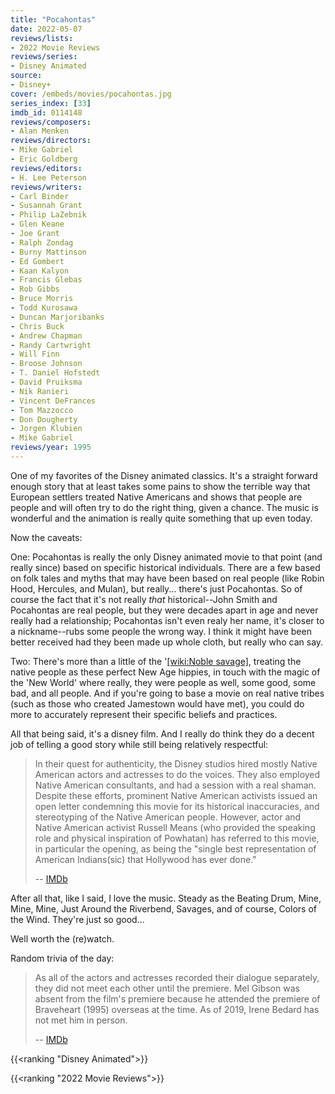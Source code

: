 ```yaml
---
title: "Pocahontas"
date: 2022-05-07
reviews/lists:
- 2022 Movie Reviews
reviews/series:
- Disney Animated
source: 
- Disney+
cover: /embeds/movies/pocahontas.jpg
series_index: [33]
imdb_id: 0114148
reviews/composers:
- Alan Menken
reviews/directors:
- Mike Gabriel
- Eric Goldberg
reviews/editors:
- H. Lee Peterson
reviews/writers:
- Carl Binder
- Susannah Grant
- Philip LaZebnik
- Glen Keane
- Joe Grant
- Ralph Zondag
- Burny Mattinson
- Ed Gombert
- Kaan Kalyon
- Francis Glebas
- Rob Gibbs
- Bruce Morris
- Todd Kurosawa
- Duncan Marjoribanks
- Chris Buck
- Andrew Chapman
- Randy Cartwright
- Will Finn
- Broose Johnson
- T. Daniel Hofstedt
- David Pruiksma
- Nik Ranieri
- Vincent DeFrances
- Tom Mazzocco
- Don Dougherty
- Jorgen Klubien
- Mike Gabriel
reviews/year: 1995
---
```

One of my favorites of the Disney animated classics. It's a straight forward enough story that at least takes some pains to show the terrible way that European settlers treated Native Americans and shows that people are people and will often try to do the right thing, given a chance. The music is wonderful and the animation is really quite something that up even today.

<!--more-->

Now the caveats: 

One: Pocahontas is really the only Disney animated movie to that point (and really since) based on specific historical individuals. There are a few based on folk tales and myths that may have been based on real people (like Robin Hood, Hercules, and Mulan), but really... there's just Pocahontas. So of course the fact that it's not really *that* historical--John Smith and Pocahontas are real people, but they were decades apart in age and never really had a relationship; Pocahontas isn't even realy her name, it's closer to a nickname--rubs some people the wrong way. I think it might have been better received had they been made up whole cloth, but really who can say. 

Two: There's more than a little of the '[[wiki:Noble savage]](), treating the native people as these perfect New Age hippies, in touch with the magic of the 'New World' where really, they were people as well, some good, some bad, and all people. And if you're going to base a movie on real native tribes (such as those who created Jamestown would have met), you could do more to accurately represent their specific beliefs and practices. 

All that being said, it's a disney film. And I really do think they do a decent job of telling a good story while still being relatively respectful:

> In their quest for authenticity, the Disney studios hired mostly Native American actors and actresses to do the voices. They also employed Native American consultants, and had a session with a real shaman. Despite these efforts, prominent Native American activists issued an open letter condemning this movie for its historical inaccuracies, and stereotyping of the Native American people. However, actor and Native American activist Russell Means (who provided the speaking role and physical inspiration of Powhatan) has referred to this movie, in particular the opening, as being the "single best representation of American Indians(sic) that Hollywood has ever done." 
> 
> -- [IMDb](https://www.imdb.com/title/tt0114148/trivia?item=tr0730402)

After all that, like I said, I love the music. Steady as the Beating Drum, Mine, Mine, Mine, Just Around the Riverbend, Savages, and of course, Colors of the Wind. They're just so good...

Well worth the (re)watch. 

Random trivia of the day:

> As all of the actors and actresses recorded their dialogue separately, they did not meet each other until the premiere. Mel Gibson was absent from the film's premiere because he attended the premiere of Braveheart (1995) overseas at the time. As of 2019, Irene Bedard has not met him in person. 
> 
> -- [IMDb](https://www.imdb.com/title/tt0114148/trivia?item=tr4467879)

{{<ranking "Disney Animated">}}

{{<ranking "2022 Movie Reviews">}}